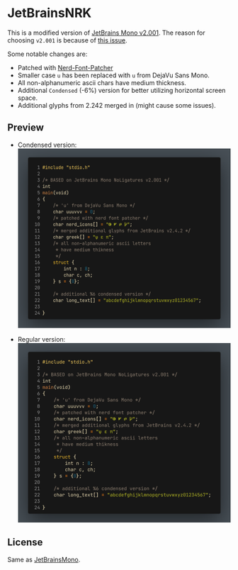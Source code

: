 # JetBrainsNRK

This is a modified version of [JetBrains Mono v2.001](https://github.com/JetBrains/JetBrainsMono).
The reason for choosing `v2.001` is because of [this issue](https://github.com/JetBrains/JetBrainsMono/issues/334).

Some notable changes are:

* Patched with [Nerd-Font-Patcher](https://github.com/N-R-K/nerd-font-patcher)
* Smaller case `u` has been replaced with `u` from DejaVu Sans Mono.
* All non-alphanumeric ascii chars have medium thickness.
* Additional `Condensed` (-6%) version for better utilizing horizontal screen space.
* Additional glyphs from 2.242 merged in (might cause some issues).

## Preview

* Condensed version:
![Condensed](JetBrainsNRK_Condensed.png)

* Regular version:
![Regular](JetBrainsNRK_Regular.png)

## License

Same as [JetBrainsMono](https://github.com/JetBrains/JetBrainsMono/blob/master/OFL.txt).

